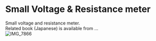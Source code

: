 # Small Voltage & Resistance meter
Small voltage and resistance meter.<br>
Related book (Japanese) is available from ... <br>
![IMG_7866](https://github.com/user-attachments/assets/481bbf5f-a4c1-4bd1-a282-4178a924fc71)
